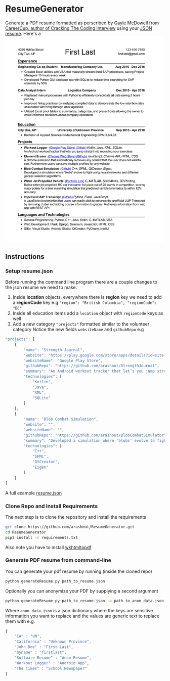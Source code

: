 # ResumeGenerator
Generate a PDF resume formatted as perscribed by [Gayle McDowell from CareerCup, author of Cracking The Coding Interview](https://www.careercup.com/resume)
using your [JSON resume](https://jsonresume.org/schema/).
Here's a ![preview of what it will look like](preview_resume.png)
## Instructions

### Setup resume.json

Before running the command line program there are a couple changes to the json resume we need to make:
1. Inside **location** objects, everywhere there is **region** key we need to add a **regionCode** key
e.g `"region": "British Columbia", "regionCode": "BC"`
2. Inside all education items add a `location` object with `regionCode` keys as well
3. Add a new category `"projects"` formatted similar to the volunteer category
Notice the new fields `websiteName` and `githubRepo`
e.g
```javascript
"projects": [
    {
        "name": "Strength Journal",
        "website": "https://play.google.com/store/apps/details?id=site.arashout.workoutnotebook",
        "websiteName": "Google Play Store",
        "githubRepo": "https://github.com/arashout/StrengthJournal",
        "summary": "An Android workout tracker that let’s you jump straight into recording your exercises",
        "technologies": [
            "Kotlin",
            "Java",
            "XML",
            "SQLite"
        ]
    },
    {
        "name": "Blob Combat Simulation",
        "website": "",
        "websiteName": "",
        "githubRepo": "https://github.com/arashout/BlobCombatSimulator",
        "summary": "Developed a simulation where 'blobs' evolve to fight using neural networks and different genetic selection algorithms",
        "technologies": [
            "C++",
            "SFML",
            "QtCreator",
            "Eigen"
        ]
    }
]
```
A full example [resume.json](resume.json)

### Clone Repo and Install Requirements
The next step is to clone the repository and install the requirements
```bash
git clone https://github.com/arashout/ResumeGenerator.git
cd ResumeGenerator
pip3 install -r requirements.txt
```
Also note you have to install [wkhtmltopdf](https://github.com/pdfkit/pdfkit/wiki/Installing-WKHTMLTOPDF)

### Generate PDF resume from command-line
You can generate your pdf resume by running (inside the cloned repo)
```bash
python generateResume.py path_to_resume.json
```
Optionally you can anonymize your PDF by supplying a second argument
```bash
python generateResume.py path_to_resume.json -a path_to_anon_data.json
```
Where `anon_data.json` is a json dictionary where the keys are sensitive information
you want to replace and the values are generic text to replace them with
e.g.
```javascript
{
    "CA" : "UN",
    "California" : "Unknown Province",
    "John Doe" : "First Last",
    "myname" : "firstlast",
    "Software Resume" : "Anon Resume",
    "Workout Logger" : "Android App",
    "The Times" : "School Newspaper"
}
```
